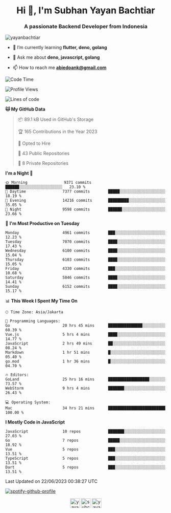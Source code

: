 <h1 align="center">Hi 👋, I'm Subhan Yayan Bachtiar</h1>
<h3 align="center">A passionate Backend Developer from Indonesia</h3>

<p align="left"> <img src="https://komarev.com/ghpvc/?username=yayanbachtiar" alt="yayanbachtiar" /> </p>

- 🌱 I’m currently learning **flutter, deno, golang**

- 💬 Ask me about **deno, javascript, golang**

- 📫 How to reach me **abiedoank@gmail.com**

<!--START_SECTION:waka-->
![Code Time](http://img.shields.io/badge/Code%20Time-5%2C524%20hrs%2010%20mins-blue)

![Profile Views](http://img.shields.io/badge/Profile%20Views-0-blue)

![Lines of code](https://img.shields.io/badge/From%20Hello%20World%20I%27ve%20Written-44.2%20million%20lines%20of%20code-blue)

**🐱 My GitHub Data** 

> 📦 89.1 kB Used in GitHub's Storage 
 > 
> 🏆 165 Contributions in the Year 2023
 > 
> 💼 Opted to Hire
 > 
> 📜 43 Public Repositories 
 > 
> 🔑 8 Private Repositories 
 > 
**I'm a Night 🦉** 

```text
🌞 Morning                9371 commits        ██████░░░░░░░░░░░░░░░░░░░   23.10 % 
🌆 Daytime                7377 commits        █████░░░░░░░░░░░░░░░░░░░░   18.19 % 
🌃 Evening                14216 commits       █████████░░░░░░░░░░░░░░░░   35.05 % 
🌙 Night                  9598 commits        ██████░░░░░░░░░░░░░░░░░░░   23.66 % 
```
📅 **I'm Most Productive on Tuesday** 

```text
Monday                   4961 commits        ███░░░░░░░░░░░░░░░░░░░░░░   12.23 % 
Tuesday                  7070 commits        ████░░░░░░░░░░░░░░░░░░░░░   17.43 % 
Wednesday                6100 commits        ████░░░░░░░░░░░░░░░░░░░░░   15.04 % 
Thursday                 6103 commits        ████░░░░░░░░░░░░░░░░░░░░░   15.05 % 
Friday                   4330 commits        ███░░░░░░░░░░░░░░░░░░░░░░   10.68 % 
Saturday                 5846 commits        ████░░░░░░░░░░░░░░░░░░░░░   14.41 % 
Sunday                   6152 commits        ████░░░░░░░░░░░░░░░░░░░░░   15.17 % 
```


📊 **This Week I Spent My Time On** 

```text
🕑︎ Time Zone: Asia/Jakarta

💬 Programming Languages: 
Go                       20 hrs 45 mins      ███████████████░░░░░░░░░░   60.39 % 
Vue.js                   5 hrs 4 mins        ████░░░░░░░░░░░░░░░░░░░░░   14.77 % 
JavaScript               2 hrs 49 mins       ██░░░░░░░░░░░░░░░░░░░░░░░   08.24 % 
Markdown                 1 hr 51 mins        █░░░░░░░░░░░░░░░░░░░░░░░░   05.40 % 
go.mod                   1 hr 36 mins        █░░░░░░░░░░░░░░░░░░░░░░░░   04.70 % 

🔥 Editors: 
GoLand                   25 hrs 16 mins      ██████████████████░░░░░░░   73.57 % 
WebStorm                 9 hrs 4 mins        ███████░░░░░░░░░░░░░░░░░░   26.43 % 

💻 Operating System: 
Mac                      34 hrs 21 mins      █████████████████████████   100.00 % 
```

**I Mostly Code in JavaScript** 

```text
JavaScript               10 repos            ███████░░░░░░░░░░░░░░░░░░   27.03 % 
Go                       7 repos             █████░░░░░░░░░░░░░░░░░░░░   18.92 % 
Vue                      5 repos             ███░░░░░░░░░░░░░░░░░░░░░░   13.51 % 
TypeScript               5 repos             ███░░░░░░░░░░░░░░░░░░░░░░   13.51 % 
Dart                     5 repos             ███░░░░░░░░░░░░░░░░░░░░░░   13.51 % 
```




 Last Updated on 22/06/2023 00:38:27 UTC
<!--END_SECTION:waka-->

[![spotify-github-profile](https://spotify-github-profile.vercel.app/api/view?uid=31qtu2k4v3mbxp7clcmm6imuqq6e&cover_image=true&theme=default&show_offline=false&bar_color=53b14f&bar_color_cover=true)](https://github.com/kittinan/spotify-github-profile)


<p align="center">
<a href="https://dev.to/yayanbachtiar" target="blank"><img align="center" src="https://cdn.jsdelivr.net/npm/simple-icons@3.0.1/icons/dev-dot-to.svg" alt="yayanbachtiar" height="30" width="30" /></a>
<a href="https://linkedin.com/in/subchanyayanbachtiar" target="blank"><img align="center" src="https://cdn.jsdelivr.net/npm/simple-icons@3.0.1/icons/linkedin.svg" alt="subchanyayanbachtiar" height="30" width="30" /></a>
<a href="https://codesandbox.com/yayanbachtiar" target="blank"><img align="center" src="https://cdn.jsdelivr.net/npm/simple-icons@3.0.1/icons/codesandbox.svg" alt="yayanbachtiar" height="30" width="30" /></a>
</p>

